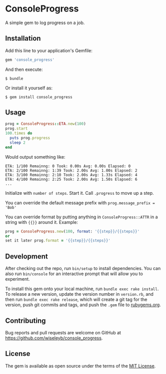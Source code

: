 # ConsoleProgress

A simple gem to log progress on a job.

## Installation

Add this line to your application's Gemfile:

```ruby
gem 'console_progress'
```

And then execute:

    $ bundle

Or install it yourself as:

    $ gem install console_progress

## Usage

```ruby
prog = ConsoleProgress::ETA.new(100)
prog.start
100.times do
  puts prog.progress
  sleep 2
end
```

Would output something like:
```
ETA: 1/100 Remainng: 0 Took: 0.00s Avg: 0.00s Elapsed: 0
ETA: 2/100 Remainng: 1:39 Took: 2.00s Avg: 1.00s Elapsed: 2
ETA: 3/100 Remainng: 2:10 Took: 2.00s Avg: 1.33s Elapsed: 4
ETA: 4/100 Remainng: 2:25 Took: 2.00s Avg: 1.50s Elapsed: 6
...
```

Initialize with `number of steps`. Start it. Call `.progress` to move up a step.

You can override the default message prefix with `prog.message_prefix = 'Bob'`

You can override format by putting anything in `ConsoleProgress::ATTR` in a string with `{{}}` around it. Example:

```ruby
prog = ConsoleProgress.new(100, format: '{{step}}/{{steps}}'
or
set it later prog.format = '{{step}}/{{steps}}'
```

## Development

After checking out the repo, run `bin/setup` to install dependencies. You can also run `bin/console` for an interactive prompt that will allow you to experiment.

To install this gem onto your local machine, run `bundle exec rake install`. To release a new version, update the version number in `version.rb`, and then run `bundle exec rake release`, which will create a git tag for the version, push git commits and tags, and push the `.gem` file to [rubygems.org](https://rubygems.org).

## Contributing

Bug reports and pull requests are welcome on GitHub at https://github.com/wiseleyb/console_progress.


## License

The gem is available as open source under the terms of the [MIT License](http://opensource.org/licenses/MIT).

